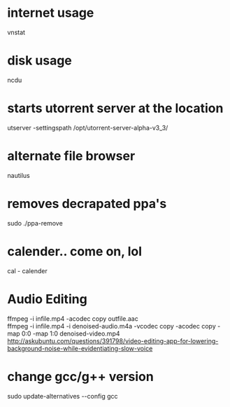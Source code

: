 # internet usage
vnstat

# disk usage
ncdu

# starts utorrent server at the location
utserver -settingspath /opt/utorrent-server-alpha-v3_3/

# alternate file browser
nautilus

# removes decrapated ppa's
sudo ./ppa-remove

# calender.. come on, lol
cal - calender

# Audio Editing
ffmpeg -i infile.mp4 -acodec copy outfile.aac <br>
ffmpeg -i infile.mp4 -i denoised-audio.m4a -vcodec copy -acodec copy -map 0:0 -map 1:0 denoised-video.mp4 <br>
http://askubuntu.com/questions/391798/video-editing-app-for-lowering-background-noise-while-evidentiating-slow-voice

# change gcc/g++ version
sudo update-alternatives --config gcc
